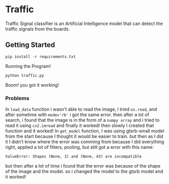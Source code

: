 # Traffic

Traffic Signal classifier is an Artificial Intelligence model that can detect the traffic signals from the boards.

## Getting Started

```
pip install -r requirements.txt
```

Running the Program!

```
python traffic.py
```

Boom! you got it working!

### Problems

In `load_data` function i wasn't able to read the image, I tried `os.read`, and after sometime with `mode='rb'` i got the same error.
then after a lot of search, i found that the image is in the form of a `numpy array` and i tried to read it using `cv2.imread` and finally it worked!
then slowly I created that function and it worked!
In `get_model` function, I was using gtsrb-small model from the start because I thought it would be easier to train. but then as I did it I didn't know where the error was comming from because I did everything right, applied a lot of filters, pooling, but still got a error with this name:

```
ValueError: Shapes (None, 3) and (None, 43) are incompatible
```

but then after a lot of time i found that the error was because of the shape of the image and the model. so i changed the model to the gtsrb model and it worked!